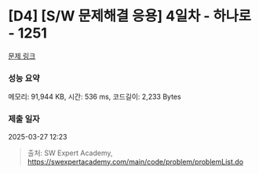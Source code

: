 # [D4] [S/W 문제해결 응용] 4일차 - 하나로 - 1251 

[문제 링크](https://swexpertacademy.com/main/code/problem/problemDetail.do?contestProbId=AV15StKqAQkCFAYD) 

### 성능 요약

메모리: 91,944 KB, 시간: 536 ms, 코드길이: 2,233 Bytes

### 제출 일자

2025-03-27 12:23



> 출처: SW Expert Academy, https://swexpertacademy.com/main/code/problem/problemList.do